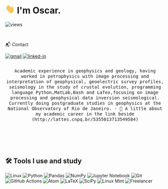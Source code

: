 <h1 align="left"> <img src="https://raw.githubusercontent.com/ABSphreak/ABSphreak/master/gifs/Hi.gif" width="30px"> I'm Oscar.</h1>
</h1>

 ![views](https://estruyf-github.azurewebsites.net/api/VisitorHit?user=raimundo1994&repo=raimundo1994&countColorcountColor)

<br />

📬 Contact

[![gmail](https://img.shields.io/badge/Gmail-D14836?style=for-the-badge&logo=Gmail&logoColor=white)](mailto:raimundojunior@on.br)
[![linked-in](https://img.shields.io/badge/Linkedin-0077B5?style=for-the-badge&logo=LinkedIn&logoColor=white)](https://www.linkedin.com/in/oscarfilho84672b103)

<h2 align="center"> </h2>
<p align="center">
  <samp>Academic experience in geophysics and geology, having worked in petrophysics with image processing and interpretation of geophysical, geoelectric survey profiles, seismology in the study of crustal evolution, programming language Python,MatLab,Bash and LaTex,focusing on image processing and geophysical data inversion seismological. Currently doing postgraduate studies in geophysics at the National Observatory of Rio de Janeiro.
- 📄 A little about my academic career in the link beside (http://lattes.cnpq.br/5355013713549584)
</p>
  </samp>
  <br> <br>
</p>

<br>

## 🛠 Tools I use and study
![Linux](https://img.shields.io/badge/Linux-FCC624?style=for-the-badge&logo=linux&logoColor=black)
![Python](https://img.shields.io/badge/python-3670A0?style=for-the-badge&logo=python&logoColor=ffdd54)
![Pandas](https://img.shields.io/badge/pandas-%23150458.svg?style=for-the-badge&logo=pandas&logoColor=white)
![NumPy](https://img.shields.io/badge/numpy-%23013243.svg?style=for-the-badge&logo=numpy&logoColor=white)
![Jupyter Notebook](https://img.shields.io/badge/jupyter-%23FA0F00.svg?style=for-the-badge&logo=jupyter&logoColor=white)
![Git](https://img.shields.io/badge/git-%23F05033.svg?style=for-the-badge&logo=git&logoColor=white)
![GitHub Actions](https://img.shields.io/badge/github%20actions-%232671E5.svg?style=for-the-badge&logo=githubactions&logoColor=white)
![Atom](https://img.shields.io/badge/Atom-%2366595C.svg?style=for-the-badge&logo=atom&logoColor=white)
![LaTeX](https://img.shields.io/badge/latex-%23008080.svg?style=for-the-badge&logo=latex&logoColor=white)
![SciPy](https://img.shields.io/badge/SciPy-%230C55A5.svg?style=for-the-badge&logo=scipy&logoColor=%white)
![Linux Mint](https://img.shields.io/badge/Linux%20Mint-87CF3E?style=for-the-badge&logo=Linux%20Mint&logoColor=white)
![Freelancer](https://img.shields.io/badge/Freelancer-29B2FE?style=for-the-badge&logo=Freelancer&logoColor=white)

<br>

